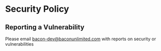# Security Policy

## Reporting a Vulnerability
Please email bacon-dev@baconunlimited.com with reports on security or vulnerabilities
